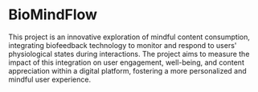 # BioMindFlow
This project is an innovative exploration of mindful content consumption, integrating biofeedback technology to monitor and respond to users' physiological states during interactions. The project aims to measure the impact of this integration on user engagement, well-being, and content appreciation within a digital platform, fostering a more personalized and mindful user experience.
